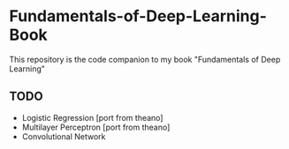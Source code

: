 # Fundamentals-of-Deep-Learning-Book

This repository is the code companion to my book "Fundamentals of Deep Learning"

## TODO

- Logistic Regression [port from theano]
- Multilayer Perceptron [port from theano]
- Convolutional Network
